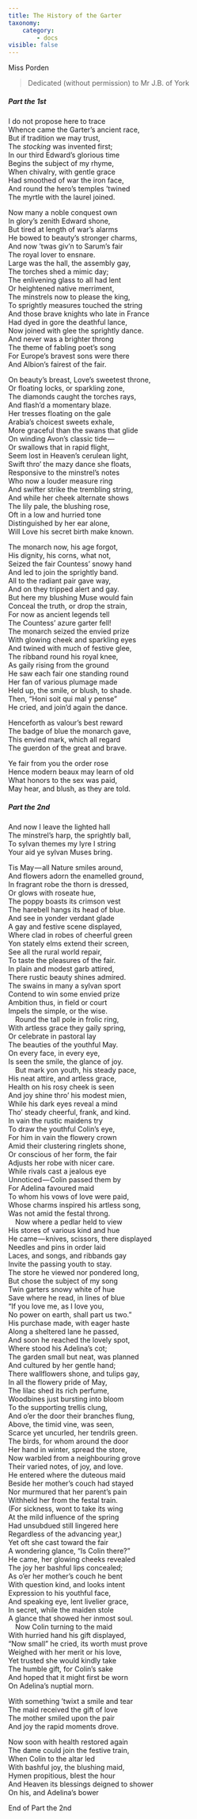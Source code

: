 ```yaml
---
title: The History of the Garter
taxonomy:
    category:
        - docs
visible: false
---
```


<div class="author">Miss Porden</div>

> Dedicated (without permission) to Mr J.B. of York

##### Part the 1st

I do not propose here to trace  
Whence came the Garter’s ancient race,  
But if tradition we may trust,  
The *stocking* was invented first;  
In our third Edward’s glorious time  
Begins the subject of my rhyme,  
When chivalry, with gentle grace  
Had smoothed of war the iron face,  
And round the hero’s temples ’twined  
The myrtle with the laurel joined.

Now many a noble conquest own  
In glory’s zenith Edward shone,  
But tired at length of war’s alarms  
He bowed to beauty’s stronger charms,  
And now ’twas giv’n to Sarum’s fair  
The royal lover to ensnare.  
Large was the hall, the assembly gay,  
The torches shed a mimic day;  
The enlivening glass to all had lent  
Or heightened native merriment,  
The minstrels now to please the king,  
To sprightly measures touched the string  
And those brave knights who late in France  
Had dyed in gore the deathful lance,  
Now joined with glee the sprightly dance.  
And never was a brighter throng  
The theme of fabling poet’s song  
For Europe’s bravest sons were there  
And Albion’s fairest of the fair.  

On beauty’s breast, Love’s sweetest throne,  
Or floating locks, or sparkling zone,  
The diamonds caught the torches rays,  
And flash’d a momentary blaze.  
Her tresses floating on the gale  
Arabia’s choicest sweets exhale,  
More graceful than the swans that glide  
On winding Avon’s classic tide —  
Or swallows that in rapid flight,  
Seem lost in Heaven’s cerulean light,  
Swift thro’ the mazy dance she floats,  
Responsive to the minstrel’s notes  
Who now a louder measure ring  
And swifter strike the trembling string,  
And while her cheek alternate shows  
The lily pale, the blushing rose,  
Oft in a low and hurried tone  
Distinguished by her ear alone,  
Will Love his secret birth make known.  

The monarch now, his age forgot,  
His dignity, his corns, what not,  
Seized the fair Countess’ snowy hand  
And led to join the sprightly band.  
All to the radiant pair gave way,  
And on they tripped alert and gay.  
But here my blushing Muse would fain  
Conceal the truth, or drop the strain,  
For now as ancient legends tell  
The Countess’ azure garter fell!  
The monarch seized the envied prize  
With glowing cheek and sparkling eyes  
And twined with much of festive glee,  
The ribband round his royal knee,  
As gaily rising from the ground  
He saw each fair one standing round  
Her fan of various plumage made  
Held up, the smile, or blush, to shade.  
Then, “Honi soit qui mal y pense”  
He cried, and join’d again the dance.

Henceforth as valour’s best reward  
The badge of blue the monarch gave,  
This envied mark, which all regard  
The guerdon of the great and brave.  

Ye fair from you the order rose  
Hence modern beaux may learn of old  
What honors to the sex was paid,  
May hear, and blush, as they are told.

##### Part the 2nd

And now I leave the lighted hall  
The minstrel’s harp, the sprightly ball,  
To sylvan themes my lyre I string  
Your aid ye sylvan Muses bring.  

Tis May — all Nature smiles around,  
And flowers adorn the enamelled ground,  
In fragrant robe the thorn is dressed,  
Or glows with roseate hue,  
The poppy boasts its crimson vest  
The harebell hangs its head of blue.  
And see in yonder verdant glade  
A gay and festive scene displayed,  
Where clad in robes of cheerful green  
Yon stately elms extend their screen,  
See all the rural world repair,  
To taste the pleasures of the fair.  
In plain and modest garb attired,  
There rustic beauty shines admired.  
The swains in many a sylvan sport  
Contend to win some envied prize  
Ambition thus, in field or court  
Impels the simple, or the wise.  
&emsp;Round the tall pole in frolic ring,  
With artless grace they gaily spring,  
Or celebrate in pastoral lay  
The beauties of the youthful May.  
On every face, in every eye,  
Is seen the smile, the glance of joy.  
&emsp;But mark yon youth, his steady pace,  
His neat attire, and artless grace,  
Health on his rosy cheek is seen  
And joy shine thro’ his modest mien,  
While his dark eyes reveal a mind  
Tho’ steady cheerful, frank, and kind.  
In vain the rustic maidens try  
To draw the youthful Colin’s eye,  
For him in vain the flowery crown  
Amid their clustering ringlets shone,  
Or conscious of her form, the fair  
Adjusts her robe with nicer care.  
While rivals cast a jealous eye  
Unnoticed — Colin passed them by   
For Adelina favoured maid  
To whom his vows of love were paid,  
Whose charms inspired his artless song,  
Was not amid the festal throng.  
&emsp;Now where a pedlar held to view  
His stores of various kind and hue  
He came — knives, scissors, there displayed  
Needles and pins in order laid  
Laces, and songs, and ribbands gay  
Invite the passing youth to stay.  
The store he viewed nor pondered long,  
But chose the subject of my song  
Twin garters snowy white of hue  
Save where he read, in lines of blue  
“If you love me, as I love you,  
No power on earth, shall part us two.”  
His purchase made, with eager haste  
Along a sheltered lane he passed,  
And soon he reached the lovely spot,  
Where stood his Adelina’s cot;  
The garden small but neat, was planned  
And cultured by her gentle hand;  
There wallflowers shone, and tulips gay,  
In all the flowery pride of May,  
The lilac shed its rich perfume,  
Woodbines just bursting into bloom  
To the supporting trellis clung,  
And o’er the door their branches flung,  
Above, the timid vine, was seen,  
Scarce yet uncurled, her tendrils green.  
The birds, for whom around the door  
Her hand in winter, spread the store,  
Now warbled from a neighbouring grove  
Their varied notes, of joy, and love.  
He entered where the duteous maid  
Beside her mother’s couch had stayed  
Nor murmured that her parent’s pain  
Withheld her from the festal train.  
(For sickness, wont to take its wing  
At the mild influence of the spring  
Had unsubdued still lingered here  
Regardless of the advancing year,)  
Yet oft she cast toward the fair  
A wondering glance, “Is Colin there?”  
He came, her glowing cheeks revealed  
The joy her bashful lips concealed;  
As o’er her mother’s couch he bent  
With question kind, and looks intent  
Expression to his youthful face,  
And speaking eye, lent livelier grace,  
In secret, while the maiden stole  
A glance that showed her inmost soul.  
&emsp;Now Colin turning to the maid  
With hurried hand his gift displayed,  
“Now small” he cried, its worth must prove  
Weighed with her merit or his love,  
Yet trusted she would kindly take  
The humble gift, for Colin’s sake  
And hoped that it might first be worn  
On Adelina’s nuptial morn. 

With something ’twixt a smile and tear  
The maid received the gift of love  
The mother smiled upon the pair  
And joy the rapid moments drove.  

Now soon with health restored again  
The dame could join the festive train,  
When Colin to the altar led  
With bashful joy, the blushing maid,  
Hymen propitious, blest the hour  
And Heaven its blessings deigned to shower  
On his, and Adelina’s bower  

End of Part the 2nd 